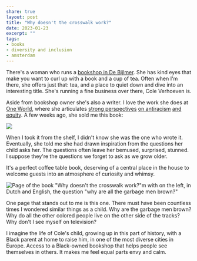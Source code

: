 ```yaml
---
share: true
layout: post
title: "Why doesn't the crosswalk work?"
date: 2023-01-23
excerpt: ""
tags:
- books
- diversity and inclusion
- amsterdam
---
```

There's a woman who runs a [bookshop in De Bijlmer](https://www.athenaeum.nl/winkels/zuidoost). She has kind eyes that make you want to curl up with a book and a cup of tea. Often when I'm there, she offers just that: tea, and a place to quiet down and dive into an interesting title. She's running a fine business over there, Cole Verhoeven is.

Aside from bookshop owner she's also a writer. I love the work she does at [One World](https://www.oneworld.nl/), where she articulates [strong perspectives](https://www.oneworld.nl/lezen/opinie/witte-fragiliteit-bestaat-niet/) [on antiracism](https://www.oneworld.nl/lezen/discriminatie/sociaal-onrecht/woke-ooit-een-waarschuwing-voor-racisme-nu-een-conservatief-hondenfluitje/) [and equity](https://www.oneworld.nl/lezen/opinie/kamala-harris-is-niet-de-eerste-geschikte-zwarte-vrouw/). A few weeks ago, she sold me this book:

![](https://res.cloudinary.com/dbi2zounq/image/upload/c_scale,w_1200/v1674660345/zinzy.website/IMG_9581_iaat6s.jpg)

When I took it from the shelf, I didn't know she was the one who wrote it. Eventually, she told me she had drawn inspiration from the questions her child asks her. The questions often leave her bemused, surprised, stunned. I suppose they're the questions we forget to ask as we grow older.

It's a perfect coffee table book, deserving of a central place in the house to welcome guests into an atmosphere of curiosity and whimsy.  

![Page of the book "Why doesn't the crosswalk work?"m with on the left, in Dutch and English, the question "why are all the garbage men brown?"](https://res.cloudinary.com/dbi2zounq/image/upload/c_scale,w_1200/v1674660350/zinzy.website/FullSizeRender_2_yv2nim.jpg)

One page that stands out to me is this one. There must have been countless times I wondered similar things as a child. Why are the garbage men brown? Why do all the other colored people live on the other side of the tracks? Why don't I see myself on television?

I imagine the life of Cole's child, growing up in this part of history, with a Black parent at home to raise him, in one of the most diverse cities in Europe. Access to a Black-owned bookshop that helps people see themselves in others. It makes me feel equal parts envy and calm.